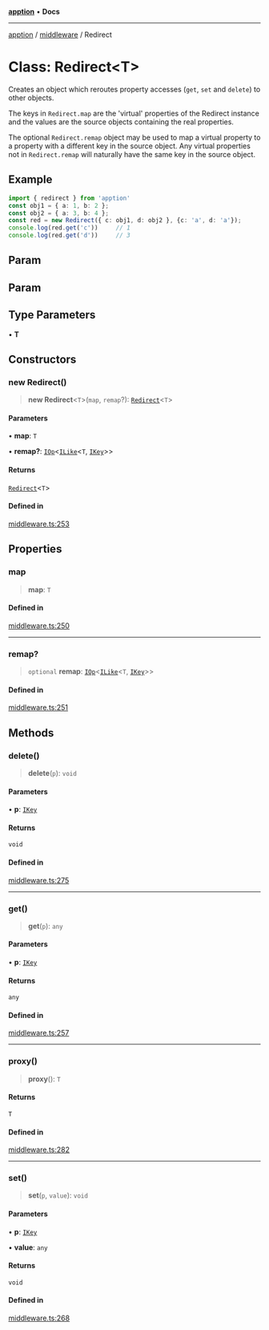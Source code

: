 [**apption**](../../README.md) • **Docs**

***

[apption](../../modules.md) / [middleware](../README.md) / Redirect

# Class: Redirect\<T\>

Creates an object which reroutes property accesses (`get`, `set` and `delete`) to 
other objects.

The keys in `Redirect.map` are the 'virtual' properties of the Redirect instance and 
the values are the source objects containing the real properties.

The optional `Redirect.remap` object may be used to map a virtual property to 
a property with a different key in the source object. Any virtual properties not in 
`Redirect.remap` will naturally have the same key in the source object.

## Example

```ts
import { redirect } from 'apption'
const obj1 = { a: 1, b: 2 };
const obj2 = { a: 3, b: 4 };
const red = new Redirect({ c: obj1, d: obj2 }, {c: 'a', d: 'a'});
console.log(red.get('c'))     // 1
console.log(red.get('d'))     // 3
```

## Param

## Param

## Type Parameters

• **T**

## Constructors

### new Redirect()

> **new Redirect**\<`T`\>(`map`, `remap`?): [`Redirect`](Redirect.md)\<`T`\>

#### Parameters

• **map**: `T`

• **remap?**: [`IOp`](../type-aliases/IOp.md)\<[`ILike`](../type-aliases/ILike.md)\<`T`, [`IKey`](../../types/type-aliases/IKey.md)\>\>

#### Returns

[`Redirect`](Redirect.md)\<`T`\>

#### Defined in

[middleware.ts:253](https://github.com/mksunny1/apption/blob/dbb9a0b63a254dcf90cb4a7766307cb86cadec9a/src/middleware.ts#L253)

## Properties

### map

> **map**: `T`

#### Defined in

[middleware.ts:250](https://github.com/mksunny1/apption/blob/dbb9a0b63a254dcf90cb4a7766307cb86cadec9a/src/middleware.ts#L250)

***

### remap?

> `optional` **remap**: [`IOp`](../type-aliases/IOp.md)\<[`ILike`](../type-aliases/ILike.md)\<`T`, [`IKey`](../../types/type-aliases/IKey.md)\>\>

#### Defined in

[middleware.ts:251](https://github.com/mksunny1/apption/blob/dbb9a0b63a254dcf90cb4a7766307cb86cadec9a/src/middleware.ts#L251)

## Methods

### delete()

> **delete**(`p`): `void`

#### Parameters

• **p**: [`IKey`](../../types/type-aliases/IKey.md)

#### Returns

`void`

#### Defined in

[middleware.ts:275](https://github.com/mksunny1/apption/blob/dbb9a0b63a254dcf90cb4a7766307cb86cadec9a/src/middleware.ts#L275)

***

### get()

> **get**(`p`): `any`

#### Parameters

• **p**: [`IKey`](../../types/type-aliases/IKey.md)

#### Returns

`any`

#### Defined in

[middleware.ts:257](https://github.com/mksunny1/apption/blob/dbb9a0b63a254dcf90cb4a7766307cb86cadec9a/src/middleware.ts#L257)

***

### proxy()

> **proxy**(): `T`

#### Returns

`T`

#### Defined in

[middleware.ts:282](https://github.com/mksunny1/apption/blob/dbb9a0b63a254dcf90cb4a7766307cb86cadec9a/src/middleware.ts#L282)

***

### set()

> **set**(`p`, `value`): `void`

#### Parameters

• **p**: [`IKey`](../../types/type-aliases/IKey.md)

• **value**: `any`

#### Returns

`void`

#### Defined in

[middleware.ts:268](https://github.com/mksunny1/apption/blob/dbb9a0b63a254dcf90cb4a7766307cb86cadec9a/src/middleware.ts#L268)
